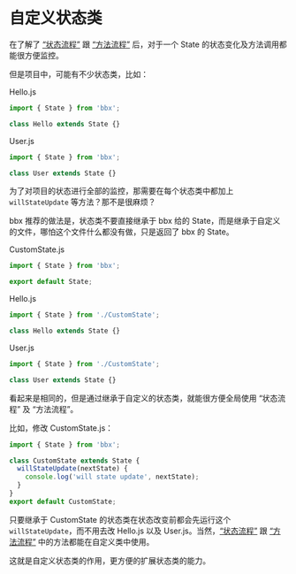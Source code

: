 # 自定义状态类

在了解了 [“状态流程”](state-flow.html) 跟 [“方法流程”](method-flow.html) 后，对于一个 State 的状态变化及方法调用都能很方便监控。

但是项目中，可能有不少状态类，比如：

Hello.js
```jsx
import { State } from 'bbx';

class Hello extends State {}
```

User.js
```jsx
import { State } from 'bbx';

class User extends State {}
```

为了对项目的状态进行全部的监控，那需要在每个状态类中都加上 `willStateUpdate` 等方法？那不是很麻烦？

bbx 推荐的做法是，状态类不要直接继承于 bbx 给的 State，而是继承于自定义的文件，哪怕这个文件什么都没有做，只是返回了 bbx 的 State。

CustomState.js
```jsx
import { State } from 'bbx';

export default State;
```

Hello.js
```jsx
import { State } from './CustomState';

class Hello extends State {}
```

User.js
```jsx
import { State } from './CustomState';

class User extends State {}
```

看起来是相同的，但是通过继承于自定义的状态类，就能很方便全局使用 “状态流程” 及 “方法流程”。

比如，修改 CustomState.js：

```jsx
import { State } from 'bbx';

class CustomState extends State {
  willStateUpdate(nextState) {
    console.log('will state update', nextState);
  }
}
export default CustomState;
```

只要继承于 CustomState 的状态类在状态改变前都会先运行这个 `willStateUpdate`，而不用去改 Hello.js 以及 User.js。当然，[“状态流程”](state-flow.html) 跟 [“方法流程”](method-flow.html) 中的方法都能在自定义类中使用。

这就是自定义状态类的作用，更方便的扩展状态类的能力。